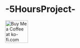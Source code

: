 # -5HoursProject-
<a href='https://ko-fi.com/B0B61L93H' target='_blank'><img height='72' style='border:0px;height:72px;' src='https://cdn.ko-fi.com/cdn/kofi1.png?v=2' border='0' alt='Buy Me a Coffee at ko-fi.com' /></a>
